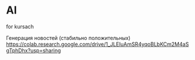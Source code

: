 # AI
for kursach

Генерация новостей (стабильно положительных)
https://colab.research.google.com/drive/1_JLEIuAmSR4yqoBLbKCm2M4aSgTphDhx?usp=sharing
